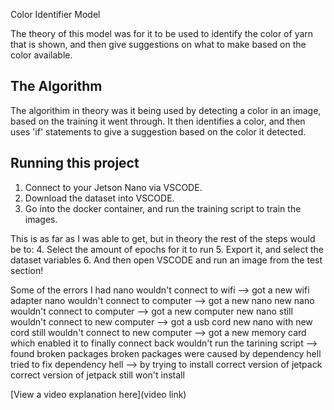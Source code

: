 Color Identifier Model

The theory of this model was for it to be used to identify the color of yarn that is shown, and then give suggestions on what to make based on the color available.


## The Algorithm
The algorithim in theory was it being used by detecting a color in an image, based on the training it went through. It then identifies a color, and then uses 'if' statements to give a suggestion based on the color it detected.

## Running this project

1. Connect to your Jetson Nano via VSCODE. 
2. Download the dataset into VSCODE.
3. Go into the docker container, and run the training script to train the images.
   
This is as far as I was able to get, but in theory the rest of the steps would be to:
4. Select the amount of epochs for it to run
5. Export it, and select the dataset variables
6. And then open VSCODE and run an image from the test section!

Some of the errors I had
nano wouldn't connect to wifi --> got a new wifi adapter
nano wouldn't connect to computer --> got a new nano
new nano wouldn't connect to computer --> got a new computer
new nano still wouldn't connect to new computer --> got a usb cord
new nano with new cord still wouldn't connect to new computer --> got a new memory card
which enabled it to finally connect back
wouldn't run the tarining script --> found broken packages
broken packages were caused by dependency hell
tried to fix dependency hell --> by trying to install correct version of jetpack
correct version of jetpack still won't install 

[View a video explanation here](video link)
